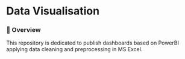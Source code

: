 # Data Visualisation

### 📝 Overview
This repository is dedicated to publish dashboards based on PowerBI applying data cleaning and preprocessing in MS Excel.
